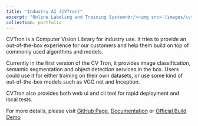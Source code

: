 ```yaml
---
title: "Industry AI (CVTron)"
excerpt: "Online Labeling and Training System<br/><img src='/images/cvtron.png'>"
collection: portfolio
---
```


CVTron is a Computer Vision Library for industry use. It tries to provide an out-of-the-box experience for our customers and help them build on top of commonly used algorithms and models.

Currently in the first version of the CV Tron, it provides image classification, semantic segmentation and object detection services in the box. Users could use it for either training on their own datasets, or use some kind of out-of-the-box models such as VGG net and Inception.

CVTron also provides both web ui and cli tool for rapid deployment and local tests.

For more details, please visit [GitHub Page](https://github.com/unarxiv/cvtron), [Documentation](https://docs.cvtron.xyz) or [Official Build Demo](http://industryai.net)